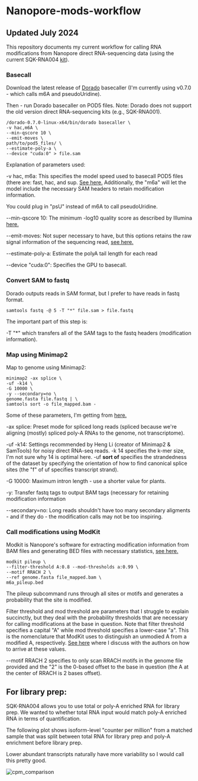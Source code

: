 # Nanopore-mods-workflow

## Updated July 2024
This repository documents my current workflow for calling RNA modifications from Nanopore direct RNA-sequencing data (using the current SQK-RNA004 [kit](https://store.nanoporetech.com/us/direct-rna-sequencing-kit-004.html)).

### Basecall
Download the latest release of [Dorado](https://github.com/nanoporetech/dorado/releases) basecaller (I'm currently using v0.7.0 - which calls m6A and pseudoUridine).

Then - run Dorado basecaller on POD5 files. Note: Dorado does not support the old version direct RNA-sequencing kits (e.g., SQK-RNA001).

```
/dorado-0.7.0-linux-x64/bin/dorado basecaller \
-v hac,m6A \
--min-qscore 10 \
--emit-moves \
path/to/pod5_files/ \
--estimate-poly-a \
--device "cuda:0" > file.sam
```

Explanation of parameters used:

-v hac, m6a: This specifies the model speed used to basecall POD5 files (there are: fast, hac, and sup. [See here.]([url](https://github.com/nanoporetech/dorado#model-selection-foreword)) Additionally, the "m6a" will let the model include the necessary SAM headers to retain modification information.

You could plug in "psU" instead of m6A to call pseudoUridine.

--min-qscore 10: The minimum -log10 quality score as described by Illumina [here.](https://help.basespace.illumina.com/files-used-by-basespace/quality-scores)

--emit-moves: Not super necessary to have, but this options retains the raw signal information of the sequencing read, [see here.](https://github.com/nanoporetech/dorado/issues/110)

--estimate-poly-a: Estimate the polyA tail length for each read

--device "cuda:0": Specifies the GPU to basecall.

### Convert SAM to fastq
Dorado outputs reads in SAM format, but I prefer to have reads in fastq format.

```
samtools fastq -@ 5 -T "*" file.sam > file.fastq
```

The important part of this step is:

-T "*" which transfers all of the SAM tags to the fastq headers (modification information). 

### Map using Minimap2
Map to genome using Minimap2:

```
minimap2 -ax splice \
-uf -k14 \
-G 10000 \
-y --secondary=no \
genome.fasta file.fastq | \
samtools sort -o file_mapped.bam -
```

Some of these parameters, I'm getting from [here.](https://github.com/nanoporetech/dorado/issues/145)

-ax splice: Preset mode for spliced long reads (spliced because we're aligning (mostly) spliced poly-A RNAs to the genome, not transcriptome).

-uf -k14: Settings recommended by Heng Li (creator of Minimap2 & SamTools) for noisy direct RNA-seq reads. -k 14 specifies the k-mer size, I'm not sure why 14 is optimal here. -uf **sort of** specifies the strandedness of the dataset by specifying the orientation of how to find canonical splice sites (the "f" of uf specifies transcript strand).

-G 10000: Maximum intron length - use a shorter value for plants.

-y: Transfer fastq tags to output BAM tags (necessary for retaining modification information

--secondary=no: Long reads shouldn't have too many secondary aligments - and if they do - the modification calls may not be too inspiring.

### Call modifications using ModKit
Modkit is Nanopore's software for extracting modification information from BAM files and generating BED files with necessary statistics, [see here.](https://github.com/nanoporetech/modkit)

```
modkit pileup \
--filter-threshold A:0.8 --mod-thresholds a:0.99 \
--motif RRACH 2 \
--ref genome.fasta file_mapped.bam \
m6a_pileup.bed
```

The pileup subcommand runs through all sites or motifs and generates a probability that the site is modified.

Filter threshold and mod threshold are parameters that I struggle to explain succinctly, but they deal with the probability thresholds that are necessary for calling modifications at the base in question. Note that filter threshold specifies a capital "A" while mod threshold specifies a lower-case "a". This is the nomenclature that ModKit uses to distinguish an unmodied A from a modified A, respectively. [See here](https://github.com/nanoporetech/modkit/issues/198) where I discuss with the authors on how to arrive at these values.

--motif RRACH 2 specifies to only scan RRACH motifs in the genome file provided and the "2" is the 0-based offset to the base in question (the A at the center of RRACH is 2 bases offset).

## For library prep:
SQK-RNA004 allows you to use total or poly-A enriched RNA for library prep. We wanted to whether total RNA input would match poly-A enriched RNA in terms of quantification.

The following plot shows isoform-level "counter per million" from a matched sample that was split between total RNA for library prep and poly-A enrichment before library prep.

Lower abundant transcripts naturally have more variability so I would call this pretty good.

![cpm_comparison](https://github.com/kylepalos/Nanopore-mods-workflow/assets/56089443/f5caf43a-b9bd-416d-8c57-2ccf1ddfc18c)
